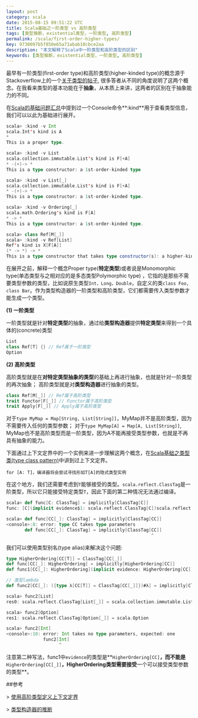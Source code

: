 ```yaml
---
layout: post
category: scala
date: 2015-08-15 09:51:22 UTC
title: Scala基础之一阶类型 vs 高阶类型
tags: [类型推断，existential类型，一阶类型, 高阶类型]
permalink: /scala/first-order-higher-types/
key: 9730097b5f850e65a71abab10cbce2aa
description: "本文解释了Scala中一阶类型和高阶类型的区别"
keywords: [类型推断，existential类型，一阶类型, 高阶类型]
---
```


最早有一阶类型(first-order type)和高阶类型(higher-kinded type)的概念源于Stackoverflow上的一个[关于类型的帖子](http://stackoverflow.com/questions/6246719/what-is-a-higher-kinded-type-in-scala/6427289#6427289), 很多答者从不同的角度说明了这两个概念。在我看来类型的基本功能在于**抽象**，从本质上来讲，这两者的区别在于抽象能力的不同。

在[Scala的基础问题汇总](/scala/questions/)中提到过一个Console命令**:kind**用于查看类型信息，我们可以以此为基础进行展开。

```scala
scala> :kind -v Int
scala.Int's kind is A
*
This is a proper type.

scala> :kind -v List 
scala.collection.immutable.List's kind is F[+A]
* -(+)-> *
This is a type constructor: a 1st-order-kinded type

scala> :kind -v List[_]
scala.collection.immutable.List's kind is F[+A]
* -(+)-> *
This is a type constructor: a 1st-order-kinded type.

scala> :kind -v Ordering[_]
scala.math.Ordering's kind is F[A]
* -> *
This is a type constructor: a 1st-order-kinded type.

scala> class Ref[M[_]]
scala> :kind -v Ref[List]
Ref's kind is X[F[A]]
(* -> *) -> *
This is a type constructor that takes type constructor(s): a higher-kinded type
```

在展开之前，解释一个概念Proper type(**特定类型**)或者说是Monomorphic type(单态类型与之相对应的是多态类型Polymorphic type)
，它指的是那些不需要类型参数的类型，比如说原生类型`Int，Long，Double`，自定义的类`class Foo, class Bar`。作为类型构造器的一阶类型和高阶类型，它们都需要传入类型参数才能生成一个类型。

**(1) 一阶类型**

一阶类型就是针对**特定类型**的抽象，通过给**类型构造器**提供**特定类型**来得到一个具体的(concrete)类型

```scala
List
class Ref[T] {} // Ref属于一阶类型
Option
```

**(2) 高阶类型**

高阶类型就是在**对特定类型抽象的类型**的基础上再进行抽象，也就是针对一阶类型的再次抽象；
高阶类型就是对**类型构造器**进行抽象的类型。

```scala
class Ref[M[_]] // Ref属于高阶类型
trait Functor[F[_]] // Functor属于高阶类型
trait Apply[F[_]] // Apply属于高阶类型
```

对于`type MyMap = Map[String, List[String]]`，MyMap并不是高阶类型，因为不需要传入任何的类型参数；
对于`type MyMap[A] = Map[A, List[String]]`, MyMap也不是高阶类型而是一阶类型，因为A不能再接受类型参数，也就是不再具有抽象的能力。


下面通过上下文定界中的一个实例来进一步理解这两个概念，在[Scala基础之类型类(type class pattern)](/scala/type-class/)中讲到过上下文定界。

```for [A: T]，编译器将会尝试寻找形如T[A]的隐式类型实例```

在这个地方，我们还需要考虑到`T`能够接受的类型。`scala.reflect.ClassTag`是一阶类型，所以它只能接受特定类型`T`，因此下面的第二种情况无法通过编译。

```scala
scala> def func[C: ClassTag] = implicitly[ClassTag[C]]
func: [C](implicit evidence$1: scala.reflect.ClassTag[C])scala.reflect.ClassTag[C]
```

```scala
scala> def func[CC[_]: ClassTag] = implicitly[ClassTag[CC]]
<console>:8: error: type CC takes type parameters
       def func[CC[_]: ClassTag] = implicitly[ClassTag[CC]]
                                                       ^
```

我们可以使用类型别名(type alias)来解决这个问题:

```scala
type HigherOrdering[CC[T]] = ClassTag[CC[_]]
def func[CC[_]: HigherOrdering] = implicitly[HigherOrdering[CC]]
def func1[CC[_]: HigherOrdering](implicit evidence: HigherOrdering[CC]) = evidence

// 类型lambda
def func2[CC[_]: ({type λ[CC[T]] = ClassTag[CC[_]]})#λ] = implicitly[ClassTag[CC[_]]] 

scala> func2[List]
res0: scala.reflect.ClassTag[List[_]] = scala.collection.immutable.List

scala> func2[Option]
res1: scala.reflect.ClassTag[Option[_]] = scala.Option

scala> func2[Int]
<console>:10: error: Int takes no type parameters, expected: one
              func2[Int]
                    ^
```

注意第二种写法，func1中`evidence`的类型是**```HigherOrdering[CC]```**，而不能是**```HigherOrdering[CC[_]]```**，HigherOrdering类型需要接受**一个可以接受类型参数的类型**。


##参考

\> [使用高阶类型定义上下文定界](http://stackoverflow.com/questions/5541154/context-bounds-shortcut-with-higher-kinded-types#)

\> [类型构造器的推断](http://adriaanm.github.io/research/2010/10/06/new-in-scala-2.8-type-constructor-inference/)

